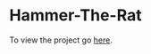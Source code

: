 # Hammer-The-Rat

To view the project go [here](https://hardikvupadhyay.github.io/Hammer-The-Rat/).
